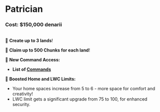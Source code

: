 # Patrician

### Cost: $150,000 denarii

\
🔹 **Create up to 3 lands**!

🔹 **Claim up to 500 Chunks for each land**!

🔹 **New Command Access:**

*  **List of [Commands](https://docs.playtheatria.com/commands#patrician)**

🔹 **Boosted Home and LWC Limits:**

* Your home spaces increase from 5 to 6 - more space for comfort and creativity!
* LWC limit gets a significant upgrade from 75 to 100, for enhanced security.
